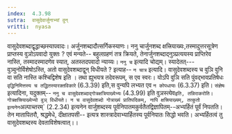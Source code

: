 ```yaml
---
index:  4.3.98
sutra:  वासुदेवार्जुनाभ्यां वुन्
vritti:  nyasa
---
```


वासुदेवशब्दाद्वृद्धाच्छस्यापवादः। अर्जुनशब्दादौत्सर्गिकस्याणः। ननु चार्जुनशब्द क्षत्त्रियाख्यः,तस्मादुत्तरसूत्रेण प्राप्तस्य वुञोऽपवादो युक्तः ? एवं मन्यते-- बहुलग्रहणं तत्र क्रियते, तेनार्जुनशब्दाद्नुञ्प्रत्ययस्य प्राप्तिरेव नास्ति, तस्मादस्मादणेव स्यात्, अतस्तदपवादो न्याय्यः।
`ननु च` इत्यादि चोद्यम्। स्यादेतत्--- वुञ्वुनोर्विशेषोऽस्ति, अतो वासुदेवशब्दाद्वुन् विधीयते ? इत्याह-- `न चात्र` इत्यादि। वासुदेवशब्दस्य च वुञि वुनि वा सति नास्ति कश्चिद्विशेष इति । तथा ह्युभयत्र तदेवरूपम्, स एव स्वरः। योऽपि वुञि सति पुंवद्भावप्रतिषेधः `वृद्धिनिमित्तस्य च तद्धितस्यारक्तविकारे` (6.3.39) इति,स वुन्यपि लभ्यत एव `न कोपधायाः` (6.3.37) इति। `संज्ञेषः` इत्यादिना, यदुक्तम्-- `ननु च वासुदेवशब्दाद्गोत्रक्षत्रियाख्येभ्यः` (4.3.99) इति वुञस्त्येव` इति, तन्निराकरोति। गोत्रक्षत्त्रियाख्येभ्यो वुञ् विधीयते। न च वासुदेवशब्दो गोत्राख्यं प्रातिपदिकम्, नापि क्षत्त्रियाख्यम्, तत्कुतो इत्यनेन `अल्पाच्तरम्` (2.2.34) इत्यनेन वार्जुशब्दस्य पूर्वनिपातमकुर्वतैतद्विज्ञापितम्--अभ्यर्हितं पूर्वं निपतति। तेन मातापितरौ, श्रद्धमेधे, दीक्षातपसी-- इत्यत्र शास्त्रादेवाभ्यार्हितस्य पूर्वनिपातः सिद्धो भवति। अभ्यर्हितत्वं तु वासुदेवशब्दस्य देवताविशेषत्वात्।।

